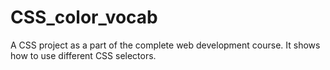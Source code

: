 # CSS_color_vocab

A CSS project as a part of the complete web development course. It shows how to use different CSS selectors.
